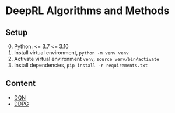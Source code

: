 # DeepRL Algorithms and Methods

## Setup

0. Python: <= 3.7 <= 3.10
1. Install virtual environment, `python -m venv venv`
2. Activate virtual environment `venv`, `source venv/bin/activate`
3. Install dependencies, `pip install -r requirements.txt`

## Content

* [DQN](./dqn.ipynb)
* [DDPG](./ddpg.ipynb)
